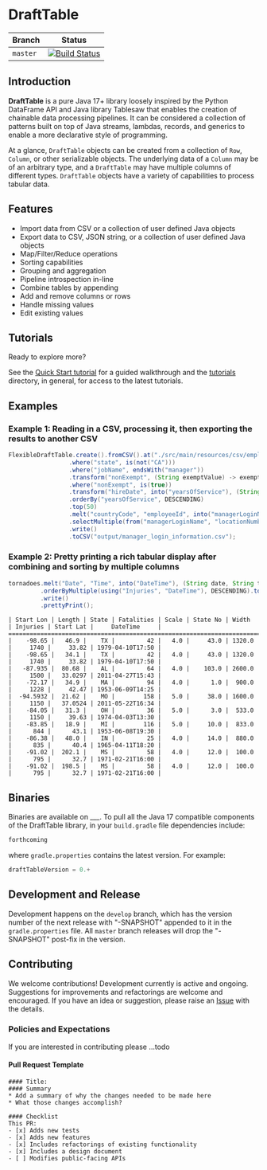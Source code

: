 # DraftTable

| Branch    | Status                                                                                                                                                                                                        |
|-----------|---------------------------------------------------------------------------------------------------------------------------------------------------------------------------------------------------------------|
| `master`  | [![Build Status]()]()   |

## Introduction
**DraftTable** is a pure Java 17+ library loosely inspired by the Python DataFrame API and Java library Tablesaw that 
enables the creation of chainable data processing pipelines. It can be considered a collection of patterns built on top
of Java streams, lambdas, records, and generics to enable a more declarative style of programming. 

At a glance, `DraftTable` objects can be created from a collection of `Row`, `Column`, or other serializable objects. The
underlying data of a `Column` may be of an arbitrary type, and a `DraftTable` may have multiple columns of different 
types. `DraftTable` objects have a variety of capabilities to process tabular data.

## Features
- Import data from CSV or a collection of user defined Java objects
- Export data to CSV, JSON string, or a collection of user defined Java objects 
- Map/Filter/Reduce operations
- Sorting capabilities
- Grouping and aggregation
- Pipeline introspection in-line 
- Combine tables by appending 
- Add and remove columns or rows
- Handle missing values
- Edit existing values

## Tutorials
Ready to explore more? 

See the [Quick Start tutorial](https://github.com/VictorCannestro/drafttable/blob/master/tutorials/1_Quick_Start.md)
for a guided walkthrough and the [tutorials](https://github.com/VictorCannestro/drafttable/tree/master/tutorials)
directory, in general, for access to the latest tutorials.

## Examples
### Example 1: Reading in a CSV, processing it, then exporting the results to another CSV
```java
FlexibleDraftTable.create().fromCSV().at("./src/main/resources/csv/employee_data.csv")
                 .where("state", is(not("CA")))
                 .where("jobName", endsWith("manager"))
                 .transform("nonExempt", (String exemptValue) -> exemptValue.equals("1"))
                 .where("nonExempt", is(true))
                 .transform("hireDate", into("yearsOfService"), (String hireDate) -> Period.between(LocalDate.parse(hireDate), now()).getYears())
                 .orderBy("yearsOfService", DESCENDING)
                 .top(50)
                 .melt("countryCode", "employeeId", into("managerLoginName"), String::concat)
                 .selectMultiple(from("managerLoginName", "locationNumber"))
                 .write()
                 .toCSV("output/manager_login_information.csv");
```
### Example 2: Pretty printing a rich tabular display after combining and sorting by multiple columns
```java
tornadoes.melt("Date", "Time", into("DateTime"), (String date, String time) -> LocalDate.parse(date).atTime(LocalTime.parse(time)))
         .orderByMultiple(using("Injuries", "DateTime"), DESCENDING).top(10)
         .write()
         .prettyPrint();
```
```
| Start Lon | Length | State | Fatalities | Scale | State No | Width  | Injuries | Start Lat |     DateTime     |
=================================================================================================================
|    -98.65 |   46.9 |    TX |         42 |   4.0 |     43.0 | 1320.0 |     1740 |     33.82 | 1979-04-10T17:50 |
|    -98.65 |   34.1 |    TX |         42 |   4.0 |     43.0 | 1320.0 |     1740 |     33.82 | 1979-04-10T17:50 |
|   -87.935 |  80.68 |    AL |         64 |   4.0 |    103.0 | 2600.0 |     1500 |   33.0297 | 2011-04-27T15:43 |
|    -72.17 |   34.9 |    MA |         94 |   4.0 |      1.0 |  900.0 |     1228 |     42.47 | 1953-06-09T14:25 |
|  -94.5932 |  21.62 |    MO |        158 |   5.0 |     38.0 | 1600.0 |     1150 |   37.0524 | 2011-05-22T16:34 |
|    -84.05 |   31.3 |    OH |         36 |   5.0 |      3.0 |  533.0 |     1150 |     39.63 | 1974-04-03T13:30 |
|    -83.85 |   18.9 |    MI |        116 |   5.0 |     10.0 |  833.0 |      844 |      43.1 | 1953-06-08T19:30 |
|    -86.38 |   48.0 |    IN |         25 |   4.0 |     14.0 |  880.0 |      835 |      40.4 | 1965-04-11T18:20 |
|    -91.02 |  202.1 |    MS |         58 |   4.0 |     12.0 |  100.0 |      795 |      32.7 | 1971-02-21T16:00 |
|    -91.02 |  198.5 |    MS |         58 |   4.0 |     12.0 |  100.0 |      795 |      32.7 | 1971-02-21T16:00 |
```

## Binaries
Binaries are available on ___. To pull all the Java 17 compatible components of the DraftTable library, in
your `build.gradle` file dependencies include:
```groovy
forthcoming
```
where `gradle.properties` contains the latest version. For example:
```groovy
draftTableVersion = 0.+
```

## Development and Release
Development happens on the `develop` branch, which has the version number of the next release with "-SNAPSHOT" appended
to it in the `gradle.properties` file. All `master` branch releases will drop the  "-SNAPSHOT" post-fix in the version.

## Contributing
We welcome contributions! Development currently is active and ongoing. Suggestions for improvements and refactorings
are welcome and encouraged. If you have an idea or suggestion, please raise an 
[Issue](https://github.com/VictorCannestro/drafttable/issues) with the details.

### Policies and Expectations
If you are interested in contributing please ...todo

#### Pull Request Template
```
#### Title: 
#### Summary
* Add a summary of why the changes needed to be made here 
* What those changes accomplish?

#### Checklist
This PR:
- [x] Adds new tests
- [x] Adds new features
- [x] Includes refactorings of existing functionality
- [x] Includes a design document
- [ ] Modifies public-facing APIs
```
